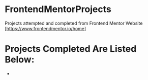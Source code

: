 # FrontendMentorProjects
Projects attempted and completed from Frontend Mentor Website [https://www.frontendmentor.io/home]

# Projects Completed Are Listed Below:
- 
